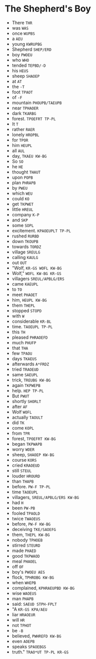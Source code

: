 # The Shepherd's Boy

* There `THR`
* was `WAS`
* once `WUPBS`
* a `AEU`
* young `KWRUPBG`
* Shepherd `SHEP/ERD`
* boy `PWOEU`
* who `WHO`
* tended `TEPBD/-D`
* his `HEUS`
* sheep `SHAOEP`
* at `AT`
* the `-T`
* foot `TPAOT`
* of `-F`
* mountain `PHOUPB/TAEUPB`
* near `TPHAOER`
* dark `TKARBG`
* forest. `TPOEFRT TP-PL`
* It `T`
* rather `RAER`
* lonely `HROPBL`
* for `TPOR`
* him `HEUPL`
* all `AUL`
* day, `TKAEU KW-BG`
* So `SO`
* he `HE`
* thought `THAUT`
* upon `POPB`
* plan `PHRAPB`
* by `PWEU`
* which `WEU`
* could `KO`
* get `TKPWET`
* little `HREUL`
* company `K-P`
* and `SKP`
* some `SOPL`
* excitement. `KPAOEUPLT TP-PL`
* rushed `RURBD`
* down `TKOUPB`
* towards `TORDZ`
* village `SREULG`
* calling `KAULG`
* out `OUT`
* "Wolf, `KR-GS WOFL KW-BG`
* Wolf," `WOFL KW-BG KR-GS`
* villagers `SREUL/APBLG/ERS`
* came `KAEUPL`
* to `TO`
* meet `PHAOET`
* him, `HEUPL KW-BG`
* them `THEPL`
* stopped `STOPD`
* with `W`
* considerable `KR-BL`
* time. `TAOEUPL TP-PL`
* this `TH`
* pleased `PHRAOEFD`
* much `PHUFP`
* that `THA`
* few `TPAOU`
* days `TKAEUS`
* afterwards `A*FRDZ`
* tried `TRAOEUD`
* same `SAEUPL`
* trick, `TREUBG KW-BG`
* again `TKPWEPB`
* help. `HEP TP-PL`
* But `PWUT`
* shortly `SHORLT`
* after `AF`
* Wolf `WOFL`
* actually `TAOULT`
* did `TK`
* come `KOPL`
* from `TPR`
* forest, `TPOEFRT KW-BG`
* began `TKPWAPB`
* worry `WOER`
* sheep, `SHAOEP KW-BG`
* course `KORS`
* cried `KRAOEUD`
* still `STEUL`
* louder `HROURD`
* than `THAPB`
* before. `PW-F TP-PL`
* time `TAOEUPL`
* villagers, `SREUL/APBLG/ERS KW-BG`
* had `H`
* been `PW-PB`
* fooled `TPAOLD`
* twice `TWAOEUS`
* before, `PW-F KW-BG`
* deceiving `TKE/SAOEFG`
* them, `THEPL KW-BG`
* nobody `TPHOEB`
* stirred `STEURD`
* made `PHAED`
* good `TKPWAOD`
* meal `PHAOEL`
* off `OF`
* boy's `PWOEU AES`
* flock, `TPHROBG KW-BG`
* when `WHEPB`
* complained, `KPHRAEUPBD KW-BG`
* wise `WAOEUS`
* man `PHAPB`
* said: `SAEUD STPH-FPLT`
* "A `KR-GS KPA/AEU`
* liar `HRAOEUR`
* will `HR`
* not `TPHOT`
* be `-B`
* believed, `PWHREFD KW-BG`
* even `AOEPB`
* speaks `SPAOEBGS`
* truth." `TRAO*UT TP-PL KR-GS`
